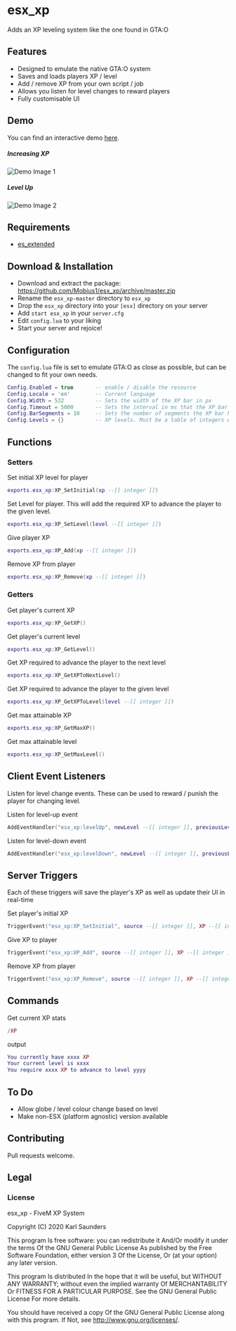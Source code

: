 # esx_xp
Adds an XP leveling system like the one found in GTA:O

## Features
* Designed to emulate the native GTA:O system
* Saves and loads players XP / level
* Add / remove XP from your own script / job
* Allows you listen for level changes to reward players
* Fully customisable UI

## Demo
You can find an interactive demo [here](https://codepen.io/Mobius1/full/yLeMwzO).

##### Increasing XP

![Demo Image 1](https://i.imgur.com/b3T7e5C.gif)

##### Level Up

![Demo Image 2](https://i.imgur.com/0wI0Via.gif)


## Requirements

* [es_extended](https://github.com/ESX-Org/es_extended)

## Download & Installation

* Download and extract the package: https://github.com/Mobius1/esx_xp/archive/master.zip
* Rename the `esx_xp-master` directory to `esx_xp`
* Drop the `esx_xp` directory into your `[esx]` directory on your server
* Add `start esx_xp` in your `server.cfg`
* Edit `config.lua` to your liking
* Start your server and rejoice!

## Configuration

The `config.lua` file is set to emulate GTA:O as close as possible, but can be changed to fit your own needs.

```lua
Config.Enabled = true       -- enable / disable the resource
Config.Locale = 'en'        -- Current language
Config.Width = 532          -- Sets the width of the XP bar in px
Config.Timeout = 5000       -- Sets the interval in ms that the XP bar is shown after updating
Config.BarSegments = 10     -- Sets the number of segments the XP bar has. Native GTA:O is 10
Config.Levels = {}          -- XP levels. Must be a table of integers with the first element being 0.
```

## Functions

### Setters

Set initial XP level for player
```lua
exports.esx_xp:XP_SetInitial(xp --[[ integer ]])
```

Set Level for player. This will add the required XP to advance the player to the given level.
```lua
exports.esx_xp:XP_SetLevel(level --[[ integer ]])
```

Give player XP
```lua
exports.esx_xp:XP_Add(xp --[[ integer ]])
```

Remove XP from player
```lua
exports.esx_xp:XP_Remove(xp --[[ integer ]])
```

### Getters

Get player's current XP
```lua
exports.esx_xp:XP_GetXP()
```

Get player's current level
```lua
exports.esx_xp:XP_GetLevel()
```

Get XP required to advance the player to the next level
```lua
exports.esx_xp:XP_GetXPToNextLevel()
```

Get XP required to advance the player to the given level
```lua
exports.esx_xp:XP_GetXPToLevel(level --[[ integer ]])
```

Get max attainable XP
```lua
exports.esx_xp:XP_GetMaxXP()
```

Get max attainable level
```lua
exports.esx_xp:XP_GetMaxLevel()
```

## Client Event Listeners

Listen for level change events. These can be used to reward / punish the player for changing level.

Listen for level-up event
```lua
AddEventHandler("esx_xp:levelUp", newLevel --[[ integer ]], previousLevel --[[ integer ]])
```
Listen for level-down event
```lua
AddEventHandler("esx_xp:levelDown", newLevel --[[ integer ]], previousLevel --[[ integer ]])
```

## Server Triggers

Each of these triggers will save the player's XP as well as update their UI in real-time

Set player's initial XP
```lua
TriggerEvent("esx_xp:XP_SetInitial", source --[[ integer ]], XP --[[ integer ]])
```

Give XP to player
```lua
TriggerEvent("esx_xp:XP_Add", source --[[ integer ]], XP --[[ integer ]])
```

Remove XP from player
```lua
TriggerEvent("esx_xp:XP_Remove", source --[[ integer ]], XP --[[ integer ]])
```

## Commands
Get current XP stats
```lua
/XP
```
output
```lua
You currently have xxxx XP
Your current level is xxxx
You require xxxx XP to advance to level yyyy
```

## To Do
* Allow globe / level colour change based on level
* Make non-ESX (platform agnostic) version available

## Contributing
Pull requests welcome.

## Legal

### License

esx_xp - FiveM XP System

Copyright (C) 2020 Karl Saunders

This program Is free software: you can redistribute it And/Or modify it under the terms Of the GNU General Public License As published by the Free Software Foundation, either version 3 Of the License, Or (at your option) any later version.

This program Is distributed In the hope that it will be useful, but WITHOUT ANY WARRANTY; without even the implied warranty Of MERCHANTABILITY Or FITNESS FOR A PARTICULAR PURPOSE. See the GNU General Public License For more details.

You should have received a copy Of the GNU General Public License along with this program. If Not, see http://www.gnu.org/licenses/.